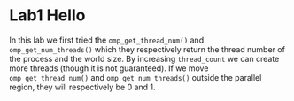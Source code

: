 # Lab1 Hello
In this lab we first tried the `omp_get_thread_num()` and `omp_get_num_threads()` which they respectively return the thread number of the process and the world size.
By increasing `thread_count` we can create more threads (though it is not guaranteed).
If we move `omp_get_thread_num()` and `omp_get_num_threads()` outside the parallel region, they will respectively be 0 and 1.